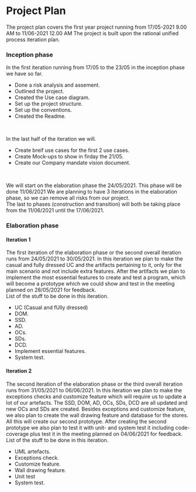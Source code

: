 # Project Plan 
The project plan covers the first year project running from 17/05-2021 9.00 AM to 11/06-2021 12.00 AM
The project is built upon the rational unified process iteration plan.
<br> 
### Inception phase
In the first iteration running from 17/05 to the 23/05  in the inception phase we have so far. 
- Done a risk analysis and assement. 
- Outlined the project.
- Created the Use case diagram. 
- Set up the project structure. 
- Set up the conventions.
- Created the Readme. 
<br> 

In the last half of the iteration we will. 
- Create breif use cases for the first 2 use cases. 
- Create Mock-ups to show in firday the  21/05. 
- Create our Company mandate vision document. 
<br>

We will start on the elaboration phase the 24/05/2021. This phase will be done 11/06/2021 
We are planning to have 3 iterations in the elaboration phase, so we can remove all risks from our project. <br>
The last to phases (construction and transition) will both be taking place from the 11/06/2021 until the 17/06/2021.


### Elaboration phase  
#### Iteration 1  
The first iteration of the elaboration phase or the second overall iteration runs from 24/05/2021 to 30/05/2021.
In this iteration we plan to make the casual and fully dressed UC and the artifacts pertaining to it, only for the main scenario and not include extra features. After the artifacts we plan to implement the most essential features to create and test a program, which will become a prototype which we could show and test in the meeting planned on 28/05/2021 for feedback.  
List of the stuff to be done in this iteration.  
- UC (Casual and fUlly dressed)
- DOM.
- SSD.
- AD.
- OCs.
- SDs.
- DCD.
- Implement essential features.
- System test.

#### Iteration 2  
The second iteration of the elaboration phase or the third overall iteration runs from 31/05/2021 to 06/06/2021.
In this iteration we plan to make the exceptions checks and customize feature which will require us to update a lot of our artefacts. The SSD, DOM, AD, OCs, SDs, DCD are all updated and new OCs and SDs are created. Besides exceptions and customize feature, we also plan to create the wall drawing feature and database for the stores. All this will create our second prototype. After creating the second prototype we also plan to test it with unit- and system test it including code-coverage plus test it in the meeting planned on 04/06/2021 for feedback.  
List of the stuff to be done in this iteration.  
- UML artefacts.
- Exceptions check.
- Customize feature.
- Wall drawing feature.
- Unit test
- System test.



